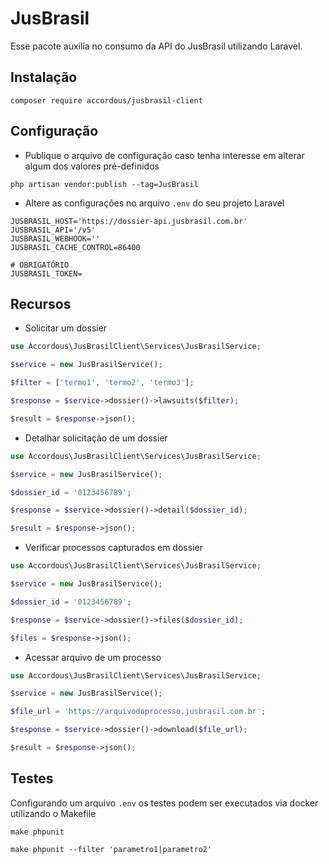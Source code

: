 # JusBrasil

Esse pacote auxilia no consumo da API do JusBrasil utilizando Laravel.

## Instalação
```shell
composer require accordous/jusbrasil-client
```

## Configuração

- Publique o arquivo de configuração caso tenha interesse em alterar algum dos valores pré-definidos
```shell
php artisan vendor:publish --tag=JusBrasil
```

- Altere as configurações no arquivo `.env` do seu projeto Laravel
```.dotenv
JUSBRASIL_HOST='https://dossier-api.jusbrasil.com.br'
JUSBRASIL_API='/v5'
JUSBRASIL_WEBHOOK=''
JUSBRASIL_CACHE_CONTROL=86400

# OBRIGATÓRIO
JUSBRASIL_TOKEN=
```

## Recursos
- Solicitar um dossier
```php
use Accordous\JusBrasilClient\Services\JusBrasilService;

$service = new JusBrasilService();

$filter = ['termo1', 'termo2', 'termo3'];

$response = $service->dossier()->lawsuits($filter);

$result = $response->json();
```

- Detalhar solicitação de um dossier
```php
use Accordous\JusBrasilClient\Services\JusBrasilService;

$service = new JusBrasilService();

$dossier_id = '0123456789';

$response = $service->dossier()->detail($dossier_id);

$result = $response->json();
```

- Verificar processos capturados em dossier
```php
use Accordous\JusBrasilClient\Services\JusBrasilService;

$service = new JusBrasilService();

$dossier_id = '0123456789';

$response = $service->dossier()->files($dossier_id);

$files = $response->json();
```

- Acessar arquivo de um processo
```php
use Accordous\JusBrasilClient\Services\JusBrasilService;

$service = new JusBrasilService();

$file_url = 'https://arquivodoprocesso.jusbrasil.com.br';

$response = $service->dossier()->download($file_url);

$result = $response->json();
```

## Testes
Configurando um arquivo `.env` os testes podem ser executados via docker utilizando o Makefile

```shell
make phpunit 

make phpunit --filter 'parametro1|parametro2'
```